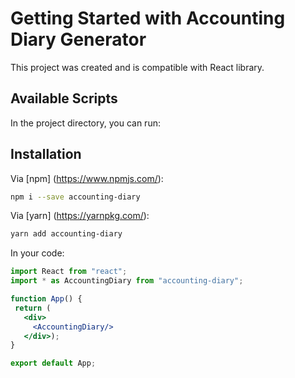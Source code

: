 # Getting Started with Accounting Diary Generator

This project was created and is compatible with React library.

## Available Scripts

In the project directory, you can run:

## Installation
Via [npm] (https://www.npmjs.com/):
```bash
npm i --save accounting-diary
```
Via [yarn] (https://yarnpkg.com/):

```bash
yarn add accounting-diary
```
In your code:
 ````jsx
import React from "react";
import * as AccountingDiary from "accounting-diary";

function App() {
  return (
    <div>
      <AccountingDiary/>
    </div>);
}

export default App;

 ````